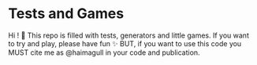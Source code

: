 # Tests and Games
Hi ! 👋
This repo is filled with tests, generators and little games. If you want to try and play, please have fun ✨ BUT, if you want to use this code you MUST cite me as @haimagull in your code and publication.
